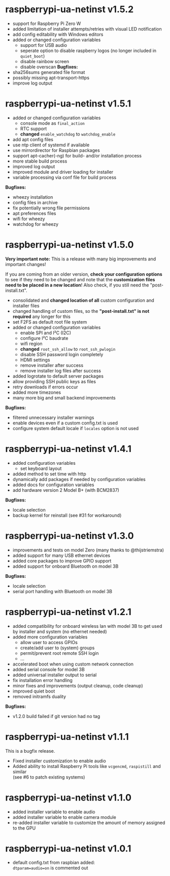 # raspberrypi-ua-netinst v1.5.2
- support for Raspberry Pi Zero W
- added limitation of installer attempts/retries with visual LED notification
- add config editability with Windows editors
- added or changed configuration variables
  - support for USB audio
  - seperate option to disable raspberry logos (no longer included in `quiet_boot`)
  - disable rainbow screen
  - disable overscan
**Bugfixes:**
- sha256sums generated file format
- possibly missing apt-transport-https
- improve log output

# raspberrypi-ua-netinst v1.5.1
- added or changed configuration variables
  - console mode as `final_action`
  - RTC support
  - **changed** `enable_watchdog` to `watchdog_enable`
- add apt config files
- use ntp client of systemd if available
- use mirrordirector for Raspbian packages
- support apt-cacher(-ng) for build- and/or installation process
- more stable build process
- improved log output
- improved module and driver loading for installer
- variable processing via conf file for build process

**Bugfixes:**
- wheezy installation
- config files in archive
- fix potentially wrong file permissions
- apt preferences files
- wifi for wheezy
- watchdog for wheezy

# raspberrypi-ua-netinst v1.5.0
**Very important note:**
This is a release with many big improvements and important changes!

If you are coming from an older version, **check your configuration options** to see if they need to be changed and note that the **customization files need to be placed in a new location**! Also check, if you still need the "post-install.txt".

- consolidated and **changed location of all** custom configuration and installer files
- changed handling of custom files, so the **"post-install.txt" is not required** any longer for this
- set F2FS as default root file system
- added or changed configuration variables
  - enable SPI and I²C (I2C)
  - configure I²C baudrate
  - wifi region
  - **changed** `root_ssh_allow` to `root_ssh_pwlogin`
  - disable SSH password login completely
  - HDMI settings
  - remove installer after success
  - remove installer log files after success
- added logrotate to default server packages
- allow providing SSH public keys as files
- retry downloads if errors occur
- added more timezones
- many more big and small backend improvements

**Bugfixes:**
- filtered unnecessary installer warnings
- enable devices even if a custom config.txt is used
- configure system default locale if `locales` option is not used

# raspberrypi-ua-netinst v1.4.1
- added configuration variables
  - set keyboard layout
- added method to set time with http
- dynamically add packages if needed by configuration variables
- added docs for configuration variables
- add hardware version 2 Model B+ (with BCM2837)

**Bugfixes:**
- locale selection
- backup kernel for reinstall (see #31 for workaround)

# raspberrypi-ua-netinst v1.3.0
- improvements and tests on model Zero (many thanks to @thijstriemstra)
- added support for many USB ethernet devices
- added core packages to improve GPIO support
- added support for onboard Bluetooth on model 3B

**Bugfixes:**
- locale selection
- serial port handling with Bluetooth on model 3B

# raspberrypi-ua-netinst v1.2.1
- added compatibility for onboard wireless lan with model 3B to get used by installer and system (no ethernet needed)
- added more configuration variables
  - allow user to access GPIOs
  - create/add user to (system) groups
  - permit/prevent root remote SSH login
  - ...
- accelerated boot when using custom network connection
- added serial console for model 3B
- added universal installer output to serial
- fix installation error handling
- minor fixes and improvements (output cleanup, code cleanup)
- improved quiet boot
- removed initramfs duality

**Bugfixes:**
- v1.2.0 build failed if git version had no tag

# raspberrypi-ua-netinst v1.1.1
This is a bugfix release.

- Fixed installer customization to enable audio
- Added ability to install Raspberry Pi tools like `vcgencmd`, `raspistill` and similar  
  (see #6 to patch existing systems)


# raspberrypi-ua-netinst v1.1.0
- added installer variable to enable audio
- added installer variable to enable camera module
- re-added installer variable to customize the amount of memory assigned to the GPU

# raspberrypi-ua-netinst v1.0.1
- default config.txt from raspbian added:  
  `dtparam=audio=on` is commented out
